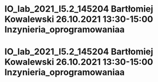 
# IO_lab_2021_I5.2_145204 Bartłomiej Kowalewski 26.10.2021 13:30-15:00 Inzynieria_oprogramowaniaa

# IO_lab_2021_I5.2_145204 Bartłomiej Kowalewski 26.10.2021 13:30-15:00 Inzynieria_oprogramowaniaa
